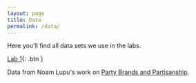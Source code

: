 ```yaml
---
layout: page
title: Data
permalink: /data/
---
```


Here you'll find all data sets we use in the labs.


[Lab 1](data/lupubrands.csv){: .btn }

Data from Noam Lupu's work on [Party Brands and Partisanship](https://onlinelibrary.wiley.com/doi/abs/10.1111/j.1540-5907.2012.00615.x).
